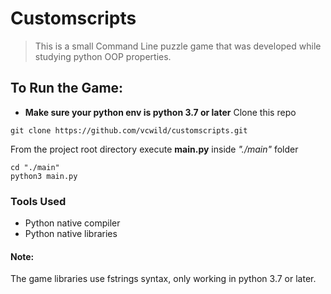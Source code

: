# Customscripts
> This is a small Command Line puzzle game that was developed while studying python OOP properties.

## To Run the Game:

- **Make sure your python env is python 3.7 or later**
Clone this repo

```
git clone https://github.com/vcwild/customscripts.git
```

From the project root directory execute **main.py** inside *"./main"* folder

```
cd "./main"
python3 main.py
```

### Tools Used
- Python native compiler
- Python native libraries

#### Note:
The game libraries use fstrings syntax, only working in python 3.7 or later.
